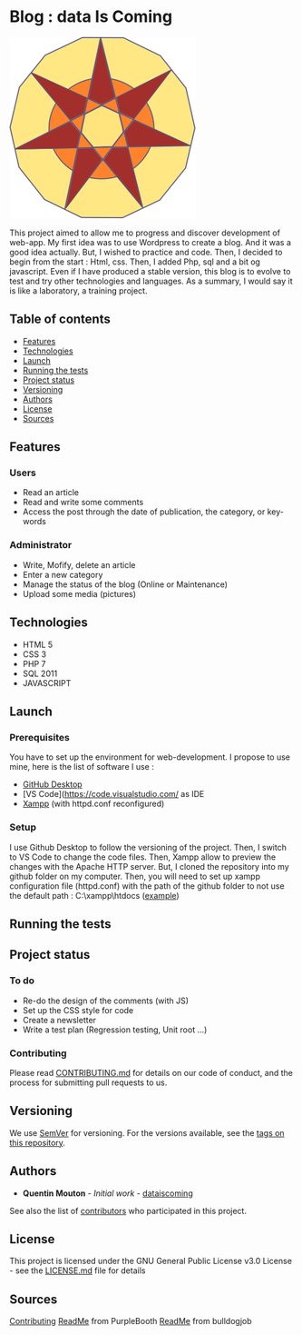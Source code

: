 # Blog : data Is Coming

![Algorithm schema](./pictures/logo.png)

This project aimed to allow me to progress and discover development of web-app. My first idea was to use Wordpress to create a blog. And it was a good idea actually. But, I wished to practice and code. Then, I decided to begin from the start : Html, css. Then, I added Php, sql and a bit og javascript. Even if I have produced a stable version, this blog is to evolve to test and try other technologies and languages. As a summary, I would say it is like a laboratory, a training project. 

## Table of contents
* [Features](#features)
* [Technologies](#technologies)
* [Launch](#launch)
* [Running the tests](#running-the-tests)
* [Project status](#project-status)
* [Versioning](#versioning)
* [Authors](#authors)
* [License](#license)
* [Sources](#sources)

## Features

### Users
* Read an article
* Read and write some comments
* Access the post through the date of publication, the category, or key-words

### Administrator
* Write, Mofify, delete an article
* Enter a new category
* Manage the status of the blog (Online or Maintenance)
* Upload some media (pictures)

## Technologies
* HTML 5
* CSS 3
* PHP 7
* SQL 2011
* JAVASCRIPT

## Launch

### Prerequisites

You have to set up the environment for web-development. I propose to use mine, here is the list of software I use :
* [GitHub Desktop](https://desktop.github.com/)
* [VS Code](https://code.visualstudio.com/ as IDE
* [Xampp](https://www.apachefriends.org/fr/index.html) (with httpd.conf reconfigured)

### Setup

I use Github Desktop to follow the versioning of the project. Then, I switch to VS Code to change the code files. Then, Xampp allow to preview the changes with the Apache HTTP server. But, I cloned the repository into my github folder on my computer. Then, you will need to set up xampp configuration file (httpd.conf) with the path of the github folder to not use the default path : C:\xampp\htdocs ([example](http://www.javadtaghia.com/clam/xampp-linux-windows/howtochangexampplocalhosttoanotherfolderoutsidexamppfolder))  

## Running the tests

## Project status 

### To do
* Re-do the design of the comments (with JS)
* Set up the CSS style for code  
* Create a newsletter
* Write a test plan (Regression testing, Unit root ...)

### Contributing

Please read [CONTRIBUTING.md](https://gist.github.com/PurpleBooth/b24679402957c63ec426) for details on our code of conduct, and the process for submitting pull requests to us.

## Versioning

We use [SemVer](http://semver.org/) for versioning. For the versions available, see the [tags on this repository](https://github.com/dataiscoming/dataiscoming_blog/tags). 

## Authors

* **Quentin Mouton** - *Initial work* - [dataiscoming](https://github.com/dataiscoming)

See also the list of [contributors](https://github.com/dataiscoming/dataiscoming_blog/contributors) who participated in this project.

## License

This project is licensed under the GNU General Public License v3.0 License - see the [LICENSE.md](LICENSE.md) file for details

## Sources   

[Contributing](https://gist.github.com/PurpleBooth/b24679402957c63ec426)
[ReadMe](https://gist.github.com/PurpleBooth/109311bb0361f32d87a2) from PurpleBooth
[ReadMe](https://bulldogjob.com/news/449-how-to-write-a-good-readme-for-your-github-project) from bulldogjob
